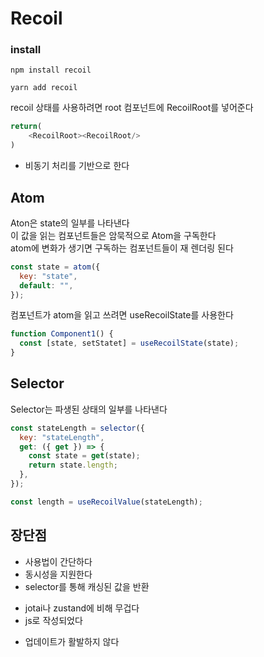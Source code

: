 # Recoil

### install

```
npm install recoil
```

```
yarn add recoil
```

recoil 상태를 사용하려면 root 컴포넌트에 RecoilRoot를 넣어준다

```ts
return(
    <RecoilRoot><RecoilRoot/>
)
```

- 비동기 처리를 기반으로 한다

## Atom

Aton은 state의 일부를 나타낸다  
이 값을 읽는 컴포넌트들은 암묵적으로 Atom을 구독한다  
atom에 변화가 생기면 구독하는 컴포넌트들이 재 렌더링 된다

```js
const state = atom({
  key: "state",
  default: "",
});
```

컴포넌트가 atom을 읽고 쓰려면 useRecoilState를 사용한다

```js
function Component1() {
  const [state, setStatet] = useRecoilState(state);
}
```

## Selector

Selector는 파생된 상태의 일부를 나타낸다

```js
const stateLength = selector({
  key: "stateLength",
  get: ({ get }) => {
    const state = get(state);
    return state.length;
  },
});

const length = useRecoilValue(stateLength);
```

## 장단점

- 사용법이 간단하다
- 동시성을 지원한다
- selector를 통해 캐싱된 값을 반환

* jotai나 zustand에 비해 무겁다
* js로 작성되었다

- 업데이트가 활발하지 않다
